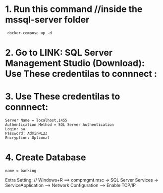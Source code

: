 # 1. Run this command                 //inside the mssql-server folder

     docker-compose up -d 


# 2. Go to LINK: SQL Server Management Studio (Download): Use These credentilas to connnect :



# 3. Use These credentilas to connnect:

    Server Name = localhost,1455
    Authentication Method = SQL Server Authentication
    Login: sa
    Password: Admin@123
    Encryption: Optional

 
# 4. Create Database 
    name = banking



Extra Setting: // Windows+R ==>  compmgmt.msc -> SQL Server Services -> ServiceApplication --> Network Configuration --> Enable TCP/IP
